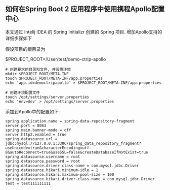 ## 如何在Spring Boot 2 应用程序中使用携程Apollo配置中心

本文通过 Intellj IDEA 的 Spring Initializr 创建的 Spring 项目. 增加Apollo支持的详细步骤如下

假设项目的根目录为 

$PROJECT_ROOT=/User/test/demo-ctrip-apollo


```
# 创建要求的目录和文件, 并设置环境
mkdir $PROJECT_ROOT/META-INF
touch $PROJECT_ROOT/META-INF/app.properties
echo 'app.id=democtripapollo' > $PROJECT_ROOT/META-INF/app.properties

# 创建环境配置文件
touch /opt/settings/server.properties
echo 'env=dev' > /opt/settings/server.properties
```

添加到Apollo中的配置如下:

```
spring.application.name = spring-data-repository-fragment
server.port = 8083
spring.main.banner-mode = off
server.http2.enabled = true
spring.datasource.url = jdbc:mysql://127.0.0.1:3306/spring_data_repository_fragment?useUnicode=true&characterEncoding=utf-8&autoReconnect=true&useSSL=false&createDatabaseIfNotExist=true
spring.datasource.username = root
spring.datasource.password = root
spring.datasource.driver-class-name = com.mysql.jdbc.Driver
spring.datasource.hikari.minimum-idle = 1
spring.datasource.hikari.maximum-pool-size = 100
spring.datasource.hikari.driver-class-name = com.mysql.jdbc.Driver
test = test111111111
```
